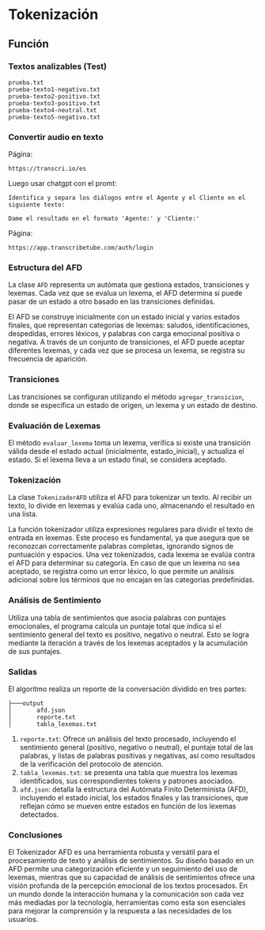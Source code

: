 # Tokenización 
## Función
### Textos analizables (Test)
````
prueba.txt
prueba-texto1-negativo.txt
prueba-texto2-positivo.txt
prueba-texto3-positivo.txt
prueba-texto4-neutral.txt
prueba-texto5-negativo.txt
````
### Convertir audio en texto 
Página:
````
https://transcri.io/es
````
Luego usar chatgpt con el promt: 
````
Identifica y separa los diálogos entre el Agente y el Cliente en el siguiente texto:

Dame el resultado en el formato 'Agente:' y 'Cliente:'
```` 
Página:
```
https://app.transcribetube.com/auth/login
```
### Estructura del AFD
La clase `AFD` representa un autómata que gestiona estados, transiciones y lexemas. Cada vez que se evalua un lexema, el AFD determina si puede pasar de un estado a otro basado en las transiciones definidas.

El AFD se construye inicialmente con un estado inicial y varios estados finales, que representan categorías de lexemas: saludos, identificaciones, despedidas, errores léxicos, y palabras con carga emocional positiva o negativa. A través de un conjunto de transiciones, el AFD puede aceptar diferentes lexemas, y cada vez que se procesa un lexema, se registra su frecuencia de aparición.

### Transiciones
Las trancisiones se configuran utilizando el método `agregar_transicion`, donde se especifica un estado de origen, un lexema y un estado de destino.

### Evaluación de Lexemas
El método `evaluar_lexema` toma un lexema, verifica si existe una transición válida desde el estado actual (inicialmente, estado_inicial), y actualiza el estado. Si el lexema lleva a un estado final, se considera aceptado.

### Tokenización
La clase `TokenizadorAFD` utiliza el AFD para tokenizar un texto. Al recibir un texto, lo divide en lexemas y evalúa cada uno, almacenando el resultado en una lista. 

La función tokenizador utiliza expresiones regulares para dividir el texto de entrada en lexemas. Este proceso es fundamental, ya que asegura que se reconozcan correctamente palabras completas, ignorando signos de puntuación y espacios. Una vez tokenizados, cada lexema se evalúa contra el AFD para determinar su categoría. En caso de que un lexema no sea aceptado, se registra como un error léxico, lo que permite un análisis adicional sobre los términos que no encajan en las categorías predefinidas.

### Análisis de Sentimiento
Utiliza una tabla de sentimientos que asocia palabras con puntajes emocionales, el programa calcula un puntaje total que indica si el sentimiento general del texto es positivo, negativo o neutral. Esto se logra mediante la iteración a través de los lexemas aceptados y la acumulación de sus puntajes.

### Salidas
El algoritmo realiza un reporte de la conversación dividido en tres partes:
````
├───output
│       afd.json
│       reporte.txt
│       tabla_lexemas.txt
````
1. `reporte.txt`: Ofrece un análisis del texto procesado, incluyendo el sentimiento general (positivo, negativo o neutral), el puntaje total de las palabras, y listas de palabras positivas y negativas, así como resultados de la verificación del protocolo de atención.
2. `tabla_lexemas.txt`: se presenta una tabla que muestra los lexemas identificados, sus correspondientes tokens y patrones asociados.
3. `afd.json`: detalla la estructura del Autómata Finito Determinista (AFD), incluyendo el estado inicial, los estados finales y las transiciones, que reflejan cómo se mueven entre estados en función de los lexemas detectados.

### Conclusiones
El Tokenizador AFD es una herramienta robusta y versátil para el procesamiento de texto y análisis de sentimientos. Su diseño basado en un AFD permite una categorización eficiente y un seguimiento del uso de lexemas, mientras que su capacidad de análisis de sentimientos ofrece una visión profunda de la percepción emocional de los textos procesados. En un mundo donde la interacción humana y la comunicación son cada vez más mediadas por la tecnología, herramientas como esta son esenciales para mejorar la comprensión y la respuesta a las necesidades de los usuarios.




